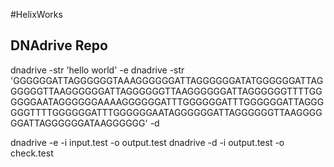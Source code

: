 #HelixWorks

## DNAdrive Repo

dnadrive -str 'hello world' -e 
dnadrive -str 'GGGGGGATTAGGGGGGTAAAGGGGGGATTAGGGGGGATATGGGGGGATTAGGGGGGTTAAGGGGGGATTAGGGGGGTTAAGGGGGGATTAGGGGGGTTTTGGGGGGAATAGGGGGGAAAAGGGGGGATTTGGGGGGATTTGGGGGGATTAGGGGGGTTTTGGGGGGATTTGGGGGGAATAGGGGGGATTAGGGGGGTTAAGGGGGGATTAGGGGGGATAAGGGGGG' -d

dnadrive  -e -i input.test -o output.test
dnadrive  -d -i output.test -o check.test